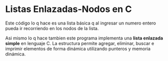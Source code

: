 # Listas Enlazadas-Nodos en C
Este código lo q hace es una lista básica q al ingresar un numero entero pueda ir recorriendo en los nodos de la lista.

Asi mismo lo q hace tambien este programa implementa una **lista enlazada simple** en lenguaje C. La estructura permite agregar, eliminar, buscar e imprimir elementos de forma dinámica utilizando punteros y memoria dinámica.
